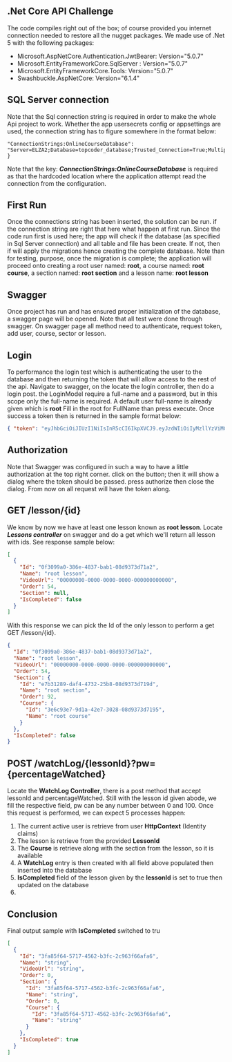 ﻿## .Net Core API Challenge
The code compiles right out of the box; of course provided you internet connection needed to restore all the nugget packages.
We made use of .Net 5 with the following packages:
 - Microsoft.AspNetCore.Authentication.JwtBearer:  Version="5.0.7" 
 - Microsoft.EntityFrameworkCore.SqlServer : Version="5.0.7" 
 - Microsoft.EntityFrameworkCore.Tools: Version="5.0.7"
 - Swashbuckle.AspNetCore:  Version="6.1.4"

## SQL  Server connection
Note that the Sql connection string is required in order to make the whole Api project to work.
Whether the app usersecrets config or appsettings are used, the connection string has to figure somewhere in the format below: 
```json{
"ConnectionStrings:OnlineCourseDatabase": "Server=ELZA2;Database=topcoder_database;Trusted_Connection=True;MultipleActiveResultSets=true"
}
```
Note that the key: ***ConnectionStrings:OnlineCourseDatabase*** is required as that the hardcoded location where the application attempt read the connection from the configuration.

## First Run

Once the connections string has been inserted, the solution can be run. if the connection string are right that here what happen at first run. Since the code run first is used here; the app will check if the database (as specified in Sql Server connection) and all table and file has been create. If not, then if will apply the migrations hence creating the complete database.
Note than for testing, purpose, once the migration is complete; the  application will proceed onto creating a root user named: **root**, a course named: **root course**, a section named: **root section** and a lesson name: **root lesson**

## Swagger
Once project has run and has ensured proper initialization of the database, a swagger page will be opened.
Note that all test were done through swagger. On swagger page all method need to authenticate, request token, add user, course, sector or lesson.

## Login 
To performance the login test which is authenticating the user to the database and then returning the token that will allow access to the rest of the api.
Navigate to swagger, on the locate the login controller, then do a login post. the LoginModel require a full-name and a password, but in this scope only the full-name is required.
A default user full-name is already given which is **root**
Fill in the root for FullName than press execute.
Once success a token then is returned in the sample format below:

```json
{ "token": "eyJhbGciOiJIUzI1NiIsInR5cCI6IkpXVCJ9.eyJzdWIiOiIyMzllYzViMC1hMmQzLTQ0ZjItOTAzNi0xMWNiNWM4MjE0ZmQiLCJqdGkiOiIwNTYzMzY5MC0wNWZlLTQ0NDAtYmJjOS1hMDg0OWM0YmQxZGEiLCJleHAiOjE2MjQ1ODAyMzIsImlzcyI6ImNoYXByZXNvZnQuY29tIiwiYXVkIjoiY2hhcHJlc29mdC5jb20ifQ.Es0xg3vnHh_92hOnBe6pvtapPU9tsNZv6d-fq-y-h7E" }
```
## Authorization

Note that Swagger was configured in such a way to have a little authorization at the top right corner. click on the button; then it will show a dialog where the token should be passed. press authorize then close the dialog.
From now on all request will have the token along.


## GET /lesson/{id}
We know by now we have at least one lesson known as **root lesson**.
Locate ***Lessons controller*** on swagger and do a get which we'll return all lesson with ids.
See response sample below:
```json
[
  {
    "Id": "0f3099a0-386e-4837-bab1-08d9373d71a2",
    "Name": "root lesson",
    "VideoUrl": "00000000-0000-0000-0000-000000000000",
    "Order": 54,
    "Section": null,
    "IsCompleted": false
  }
]
```
With this response we can pick the Id of the only lesson to perform a get GET /lesson/{id}.
```json
{
  "Id": "0f3099a0-386e-4837-bab1-08d9373d71a2",
  "Name": "root lesson",
  "VideoUrl": "00000000-0000-0000-0000-000000000000",
  "Order": 54,
  "Section": {
    "Id": "e7b31289-daf4-4732-25b8-08d9373d719d",
    "Name": "root section",
    "Order": 92,
    "Course": {
      "Id": "3e6c93e7-9d1a-42e7-3028-08d9373d7195",
      "Name": "root course"
    }
  },
  "IsCompleted": false
}
```

## POST /watchLog/{lessonId}?pw={percentageWatched}
Locate the **WatchLog Controller**, there is a post method that accept lessonId and percentageWatched.
Still with the lesson id given abode, we fill the respective field, pw can be any number between 0 and 100.
Once this request is performed, we can expect 5 processes happen:

 1. The current active user is retrieve from user **HttpContext** (Identity claims)
 2. The lesson is retrieve from the provided **LessonId**
 3. The **Course** is retrieve along with  the section from the lesson, so it is available
 4. A **WatchLog** entry is then created with all field above populated then inserted into the database
 5. **IsCompleted** field of the lesson given by the **lessonId** is set to true then updated on the database
 6. 
## Conclusion
Final output sample with **IsCompleted** switched to tru
```json
[
  {
    "Id": "3fa85f64-5717-4562-b3fc-2c963f66afa6",
    "Name": "string",
    "VideoUrl": "string",
    "Order": 0,
    "Section": {
      "Id": "3fa85f64-5717-4562-b3fc-2c963f66afa6",
      "Name": "string",
      "Order": 0,
      "Course": {
        "Id": "3fa85f64-5717-4562-b3fc-2c963f66afa6",
        "Name": "string"
      }
    },
    "IsCompleted": true
  }
]
```
